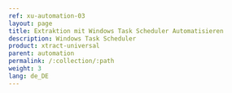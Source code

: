 ```yaml
---
ref: xu-automation-03
layout: page
title: Extraktion mit Windows Task Scheduler Automatisieren
description: Windows Task Scheduler
product: xtract-universal
parent: automation
permalink: /:collection/:path
weight: 3
lang: de_DE
---
```





